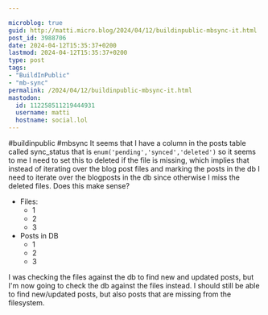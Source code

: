 ```yaml
---

microblog: true
guid: http://matti.micro.blog/2024/04/12/buildinpublic-mbsync-it.html
post_id: 3988706
date: 2024-04-12T15:35:37+0200
lastmod: 2024-04-12T15:35:37+0200
type: post
tags:
- "BuildInPublic"
- "mb-sync"
permalink: /2024/04/12/buildinpublic-mbsync-it.html
mastodon:
  id: 112258511219444931
  username: matti
  hostname: social.lol
---
```

#buildinpublic #mbsync It seems that I have a column in the posts table called sync_status that is `enum('pending','synced','deleted')` so it seems to me I need to set this to deleted if the file is missing, which implies that instead of iterating over the blog post files and marking the posts in the db I need to iterate over the blogposts in the db since otherwise I miss the deleted files. Does this make sense?

- Files:
  - 1
  - 2
  - 3
- Posts in DB
  - 1
  - 2
  - 3

I was checking the files against the db to find new and updated posts, but I'm now going to check the db against the files instead. I should still be able to find new/updated posts, but also posts that are missing from the filesystem.
